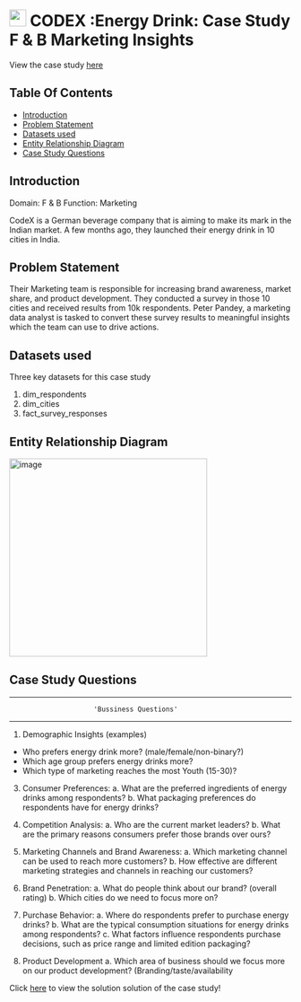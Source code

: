 # <img hight="25" width="30" alt="codx" src="https://github.com/ayushsingh7777/Data-Analysis/assets/68181799/f26883e1-b392-45af-ab61-ed026b43475f"> CODEX :Energy Drink: Case Study F & B Marketing Insights 

<p align="center">

View the case study [here](https://codebasics.io/challenge/codebasics-resume-project-challenge)

## Table Of Contents
  - [Introduction](#introduction)
  - [Problem Statement](#problem-statement)
  - [Datasets used](#datasets-used)
  - [Entity Relationship Diagram](#entity-relationship-diagram)
  - [Case Study Questions](#case-study-questions)
  
## Introduction
Domain: F & B   Function: Marketing  

CodeX is a German beverage company that is aiming to make its mark in the Indian market. A few months ago, they launched their energy drink in 10 cities in India.


## Problem Statement
Their Marketing team is responsible for increasing brand awareness, market share, and product development. They conducted a survey in those 10 cities and received results from 10k respondents. Peter Pandey, a marketing data analyst is tasked to convert these survey results to meaningful insights which the team can use to drive actions.

## Datasets used
Three key datasets for this case study
1. dim_respondents
2. dim_cities
3. fact_survey_responses

## Entity Relationship Diagram
<img width="353" alt="image" src="https://github.com/ayushsingh7777/Data-Analysis/assets/68181799/d2224191-375b-43b1-8bc8-5eda029b82e1">



## Case Study Questions
*************************************************************************************
                         'Bussiness Questions'
**************************************************************************************

1. Demographic Insights (examples)
   
- Who prefers energy drink more? (male/female/non-binary?)
- Which age group prefers energy drinks more?
- Which type of marketing reaches the most Youth (15-30)?

3. Consumer Preferences:
a. What are the preferred ingredients of energy drinks among respondents?
b. What packaging preferences do respondents have for energy drinks?

4. Competition Analysis:
a. Who are the current market leaders?
b. What are the primary reasons consumers prefer those brands over ours?

5. Marketing Channels and Brand Awareness:
a. Which marketing channel can be used to reach more customers?
b. How effective are different marketing strategies and channels in reaching our 
customers?

6. Brand Penetration:
a. What do people think about our brand? (overall rating)
b. Which cities do we need to focus more on?

7. Purchase Behavior:
a. Where do respondents prefer to purchase energy drinks?
b. What are the typical consumption situations for energy drinks among 
respondents?
c. What factors influence respondents purchase decisions, such as price range and 
limited edition packaging?

8. Product Development
a. Which area of business should we focus more on our product development? 
(Branding/taste/availability

Click [here](https://github.com/ayushsingh7777/Data-Analysis/blob/main/SQL/CodeX%20business%20Solution%20(SQL)/CodeX%20Business%20Solution.sql) to view the solution solution of the case study!
